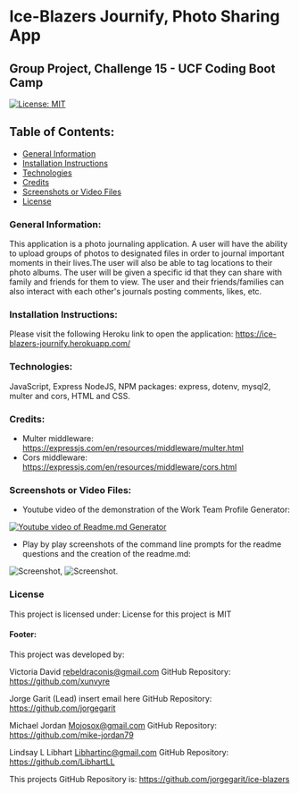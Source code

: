 # Ice-Blazers Journify, Photo Sharing App
## Group Project, Challenge 15 - UCF Coding Boot Camp

[![License: MIT](https://img.shields.io/badge/License-MIT-yellow.svg)](https://opensource.org/licenses/MIT)

## Table of Contents:
* [General Information](#general)
* [Installation Instructions](#installation)
* [Technologies](#technologies)
* [Credits](#credits)
* [Screenshots or Video Files](#screenshots)
* [License](#license)

### General Information:
This application is a photo journaling application. A user will have the ability to upload groups of photos to designated files in order to journal important moments in their lives.The user will also be able to tag locations to their photo albums. The user will be given a specific id that they can share with family and friends for them to view. The user and their friends/families can also interact with each other's journals posting comments, likes, etc. 


### Installation Instructions:
Please visit the following Heroku link to open the application: https://ice-blazers-journify.herokuapp.com/

### Technologies:
JavaScript, Express NodeJS, NPM packages: express, dotenv, mysql2, multer and cors, HTML and CSS.

### Credits:
* Multer middleware: https://expressjs.com/en/resources/middleware/multer.html
* Cors middleware: https://expressjs.com/en/resources/middleware/cors.html

### Screenshots or Video Files:

* Youtube video of the demonstration of the Work Team Profile Generator:

[![Youtube video of Readme.md Generator](/assets/coverimageyoutubinsert.jpg)](https://youtubeLINK)

* Play by play screenshots of the command line prompts for the readme questions and the creation of the readme.md:

![Screenshot](/assets/insertimage1.jpg),
![Screenshot](/assets/insertimage2.jpg).

### License
This project is licensed under:
License for this project is MIT

#### Footer:
This project was developed by:

Victoria David
rebeldraconis@gmail.com
GitHub Repository: https://github.com/xunvyre

Jorge Garit (Lead)
insert email here
GitHub Repository: https://github.com/jorgegarit

Michael Jordan
Mojosox@gmail.com
GitHub Repository: https://github.com/mike-jordan79

Lindsay L Libhart
Libhartinc@gmail.com
GitHub Repository: https://github.com/LibhartLL

This projects GitHub Repository is:
https://github.com/jorgegarit/ice-blazers


